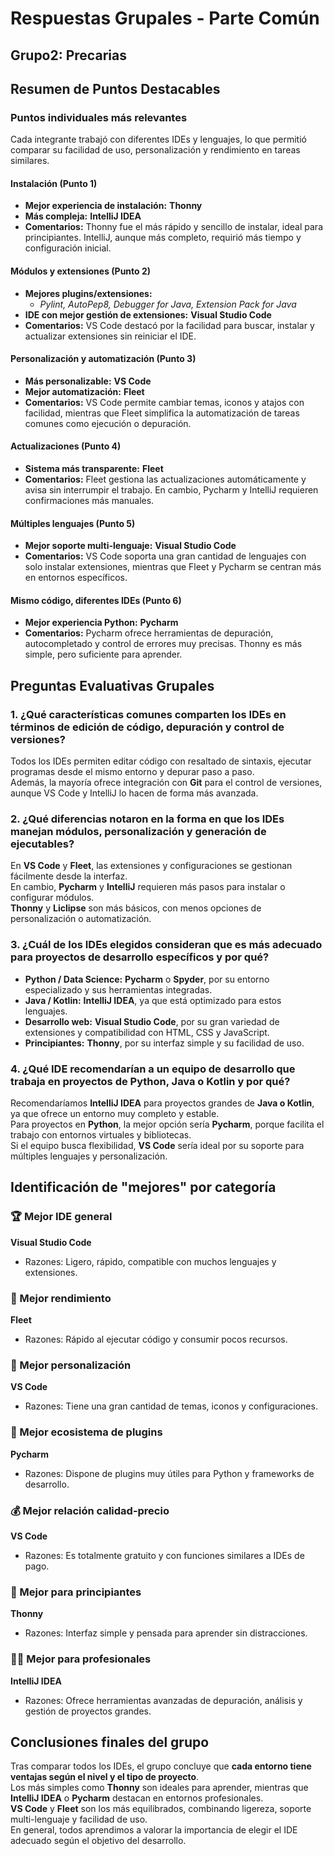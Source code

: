 # Respuestas Grupales - Parte Común

## Grupo2: **Precarias**


## Resumen de Puntos Destacables

### Puntos individuales más relevantes
Cada integrante trabajó con diferentes IDEs y lenguajes, lo que permitió comparar su facilidad de uso, personalización y rendimiento en tareas similares.


#### Instalación (Punto 1)
- **Mejor experiencia de instalación:** **Thonny**  
- **Más compleja:** **IntelliJ IDEA**  
- **Comentarios:** Thonny fue el más rápido y sencillo de instalar, ideal para principiantes. IntelliJ, aunque más completo, requirió más tiempo y configuración inicial.


#### Módulos y extensiones (Punto 2)
- **Mejores plugins/extensiones:**  
  - *Pylint, AutoPep8, Debugger for Java, Extension Pack for Java*  
- **IDE con mejor gestión de extensiones:** **Visual Studio Code**  
- **Comentarios:** VS Code destacó por la facilidad para buscar, instalar y actualizar extensiones sin reiniciar el IDE.


#### Personalización y automatización (Punto 3)
- **Más personalizable:** **VS Code**  
- **Mejor automatización:** **Fleet**  
- **Comentarios:** VS Code permite cambiar temas, iconos y atajos con facilidad, mientras que Fleet simplifica la automatización de tareas comunes como ejecución o depuración.


#### Actualizaciones (Punto 4)
- **Sistema más transparente:** **Fleet**  
- **Comentarios:** Fleet gestiona las actualizaciones automáticamente y avisa sin interrumpir el trabajo. En cambio, Pycharm y IntelliJ requieren confirmaciones más manuales.


#### Múltiples lenguajes (Punto 5)
- **Mejor soporte multi-lenguaje:** **Visual Studio Code**  
- **Comentarios:** VS Code soporta una gran cantidad de lenguajes con solo instalar extensiones, mientras que Fleet y Pycharm se centran más en entornos específicos.


#### Mismo código, diferentes IDEs (Punto 6)
- **Mejor experiencia Python:** **Pycharm**  
- **Comentarios:** Pycharm ofrece herramientas de depuración, autocompletado y control de errores muy precisas. Thonny es más simple, pero suficiente para aprender.


## Preguntas Evaluativas Grupales

### 1. ¿Qué características comunes comparten los IDEs en términos de edición de código, depuración y control de versiones?
Todos los IDEs permiten editar código con resaltado de sintaxis, ejecutar programas desde el mismo entorno y depurar paso a paso.  
Además, la mayoría ofrece integración con **Git** para el control de versiones, aunque VS Code y IntelliJ lo hacen de forma más avanzada.


### 2. ¿Qué diferencias notaron en la forma en que los IDEs manejan módulos, personalización y generación de ejecutables?
En **VS Code** y **Fleet**, las extensiones y configuraciones se gestionan fácilmente desde la interfaz.  
En cambio, **Pycharm** y **IntelliJ** requieren más pasos para instalar o configurar módulos.  
**Thonny** y **Liclipse** son más básicos, con menos opciones de personalización o automatización.


### 3. ¿Cuál de los IDEs elegidos consideran que es más adecuado para proyectos de desarrollo específicos y por qué?

- **Python / Data Science:** **Pycharm** o **Spyder**, por su entorno especializado y sus herramientas integradas.  
- **Java / Kotlin:** **IntelliJ IDEA**, ya que está optimizado para estos lenguajes.  
- **Desarrollo web:** **Visual Studio Code**, por su gran variedad de extensiones y compatibilidad con HTML, CSS y JavaScript.  
- **Principiantes:** **Thonny**, por su interfaz simple y su facilidad de uso.


### 4. ¿Qué IDE recomendarían a un equipo de desarrollo que trabaja en proyectos de Python, Java o Kotlin y por qué?
Recomendaríamos **IntelliJ IDEA** para proyectos grandes de **Java o Kotlin**, ya que ofrece un entorno muy completo y estable.  
Para proyectos en **Python**, la mejor opción sería **Pycharm**, porque facilita el trabajo con entornos virtuales y bibliotecas.  
Si el equipo busca flexibilidad, **VS Code** sería ideal por su soporte para múltiples lenguajes y personalización.


## Identificación de "mejores" por categoría

### 🏆 Mejor IDE general  
**Visual Studio Code**  
- Razones: Ligero, rápido, compatible con muchos lenguajes y extensiones.

### 🚀 Mejor rendimiento  
**Fleet**  
- Razones: Rápido al ejecutar código y consumir pocos recursos.

### 🎨 Mejor personalización  
**VS Code**  
- Razones: Tiene una gran cantidad de temas, iconos y configuraciones.

### 🔌 Mejor ecosistema de plugins  
**Pycharm**  
- Razones: Dispone de plugins muy útiles para Python y frameworks de desarrollo.

### 💰 Mejor relación calidad-precio  
**VS Code**  
- Razones: Es totalmente gratuito y con funciones similares a IDEs de pago.

### 👶 Mejor para principiantes  
**Thonny**  
- Razones: Interfaz simple y pensada para aprender sin distracciones.

### 👨‍💼 Mejor para profesionales  
**IntelliJ IDEA**  
- Razones: Ofrece herramientas avanzadas de depuración, análisis y gestión de proyectos grandes.


## Conclusiones finales del grupo
Tras comparar todos los IDEs, el grupo concluye que **cada entorno tiene ventajas según el nivel y el tipo de proyecto**.  
Los más simples como **Thonny** son ideales para aprender, mientras que **IntelliJ IDEA** o **Pycharm** destacan en entornos profesionales.  
**VS Code** y **Fleet** son los más equilibrados, combinando ligereza, soporte multi-lenguaje y facilidad de uso.  
En general, todos aprendimos a valorar la importancia de elegir el IDE adecuado según el objetivo del desarrollo.
